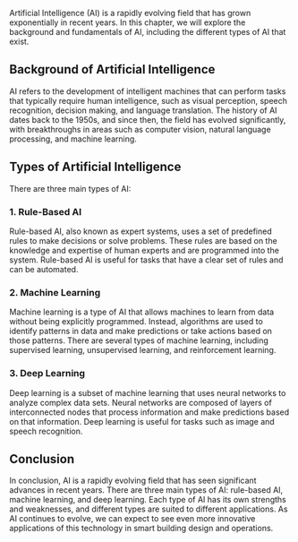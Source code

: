 
Artificial Intelligence (AI) is a rapidly evolving field that has grown exponentially in recent years. In this chapter, we will explore the background and fundamentals of AI, including the different types of AI that exist.

Background of Artificial Intelligence
-------------------------------------

AI refers to the development of intelligent machines that can perform tasks that typically require human intelligence, such as visual perception, speech recognition, decision making, and language translation. The history of AI dates back to the 1950s, and since then, the field has evolved significantly, with breakthroughs in areas such as computer vision, natural language processing, and machine learning.

Types of Artificial Intelligence
--------------------------------

There are three main types of AI:

### 1. Rule-Based AI

Rule-based AI, also known as expert systems, uses a set of predefined rules to make decisions or solve problems. These rules are based on the knowledge and expertise of human experts and are programmed into the system. Rule-based AI is useful for tasks that have a clear set of rules and can be automated.

### 2. Machine Learning

Machine learning is a type of AI that allows machines to learn from data without being explicitly programmed. Instead, algorithms are used to identify patterns in data and make predictions or take actions based on those patterns. There are several types of machine learning, including supervised learning, unsupervised learning, and reinforcement learning.

### 3. Deep Learning

Deep learning is a subset of machine learning that uses neural networks to analyze complex data sets. Neural networks are composed of layers of interconnected nodes that process information and make predictions based on that information. Deep learning is useful for tasks such as image and speech recognition.

Conclusion
----------

In conclusion, AI is a rapidly evolving field that has seen significant advances in recent years. There are three main types of AI: rule-based AI, machine learning, and deep learning. Each type of AI has its own strengths and weaknesses, and different types are suited to different applications. As AI continues to evolve, we can expect to see even more innovative applications of this technology in smart building design and operations.

